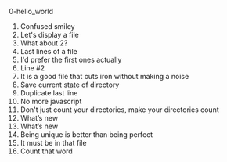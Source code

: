 0-hello_world
1. Confused smiley
2. Let's display a file
3. What about 2?
4. Last lines of a file
5. I'd prefer the first ones actually
6. Line #2
7. It is a good file that cuts iron without making a noise
8. Save current state of directory
9. Duplicate last line
10. No more javascript
11. Don't just count your directories, make your directories count
2. What’s new
12. What’s new
 13. Being unique is better than being perfect
14. It must be in that file
15. Count that word
